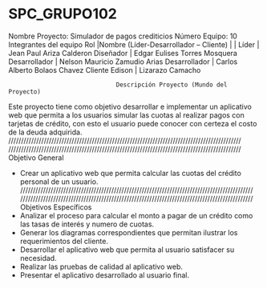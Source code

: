 # SPC_GRUPO102
Nombre Proyecto: Simulador de pagos crediticios
Número Equipo: 10
          Integrantes del equipo
                  Rol                              |Nombre
(Líder-Desarrollador – Cliente)                    |
                                                   |
Líder                                              |    Jean Paul Ariza Calderon
Diseñador                                          |    Edgar Eulises Torres Mosquera
Desarrollador                                      |    Nelson Mauricio Zamudio Arias
Desarrollador                                      |    Carlos Alberto Bolaos Chavez
Cliente Edison                                     |    Lizarazo Camacho


                                  Descripción Proyecto (Mundo del Proyecto)
Este proyecto tiene como objetivo desarrollar e implementar un aplicativo web que permita
a los usuarios simular las cuotas al realizar pagos con tarjetas de crédito, con esto el
usuario puede conocer con certeza el costo de la deuda adquirida.
////////////////////////////////////////////////////////////////////////////////////////////
////////////////////////////////////////////////////////////////////////////////////////////
Objetivo General
- Crear un aplicativo web que permita calcular las cuotas del crédito personal de un
usuario.
////////////////////////////////////////////////////////////////////////////////////////////
////////////////////////////////////////////////////////////////////////////////////////////
Objetivos Específicos
- Analizar el proceso para calcular el monto a pagar de un crédito como las tasas de
interés y numero de cuotas.
- Generar los diagramas correspondientes que permitan ilustrar los requerimientos
del cliente.
- Desarrollar el aplicativo web que permita al usuario satisfacer su necesidad.
- Realizar las pruebas de calidad al aplicativo web.
- Presentar el aplicativo desarrollado al usuario final.
